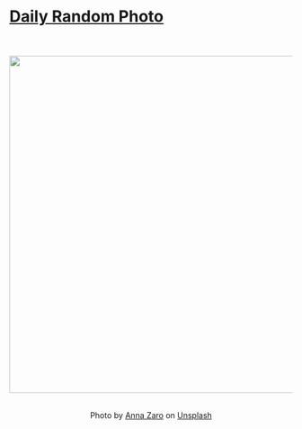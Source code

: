 # [Daily Random Photo](https://www.dailyrandomphoto.com/)

<div align="center">
  <br>
  <br>
  <a href="https://www.dailyrandomphoto.com/p/2022/2022-08-20/"><img src="https://images.unsplash.com/photo-1629638641214-9cd3b4e70c83?crop=entropy&cs=tinysrgb&fit=max&fm=jpg&ixid=Mnw3NzUwOHwwfDF8cmFuZG9tfHx8fHx8fHx8MTY2MDk1NTcxNA&ixlib=rb-1.2.1&q=80&w=1080" width="600px"></a>
  <br>
  <br>
  <p class="has-text-grey">Photo by <a href="https://unsplash.com/@floratropicana?utm_source=Daily%20Random%20Photo&amp;utm_medium=referral" target="_blank" rel="noopener noreferrer">Anna Zaro</a> on <a href="https://unsplash.com/photos/KjUAS0imGBg?utm_source=Daily%20Random%20Photo&amp;utm_medium=referral" target="_blank" rel="noopener noreferrer">Unsplash</a></p>
</div>
